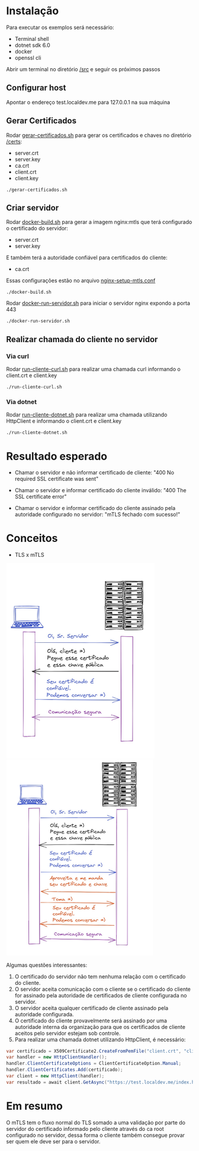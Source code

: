 # Instalação

Para executar os exemplos será necessário:
- Terminal shell
- dotnet sdk 6.0
- docker
- openssl cli

Abrir um terminal no diretório [/src](https://github.com/willsbctm/mtls-teste/tree/main/src) e seguir os próximos passos

## Configurar host

Apontar o endereço test.localdev.me para 127.0.0.1 na sua máquina

## Gerar Certificados

Rodar [gerar-certificados.sh](https://github.com/willsbctm/mtls-teste/blob/main/src/gerar-certificados.sh) para gerar os certificados e chaves no diretório [/certs](https://github.com/willsbctm/mtls-teste/tree/main/src/certs):
- server.crt
- server.key
- ca.crt
- client.crt
- client.key

```
./gerar-certificados.sh
```

## Criar servidor

Rodar [docker-build.sh](https://github.com/willsbctm/mtls-teste/blob/main/src/docker-build.sh) para gerar a imagem nginx:mtls que terá configurado o certificado do servidor:
- server.crt
- server.key

E também terá a autoridade confiável para certificados do cliente:
- ca.crt

Essas configurações estão no arquivo [nginx-setup-mtls.conf](https://github.com/willsbctm/mtls-teste/blob/main/src/nginx/nginx-setup-mtls.conf)
```
./docker-build.sh
```

Rodar [docker-run-servidor.sh](https://github.com/willsbctm/mtls-teste/blob/main/src/docker-run-servidor.sh) para iniciar o servidor nginx expondo a porta 443
```
./docker-run-servidor.sh
```

## Realizar chamada do cliente no servidor

### Via curl
Rodar [run-cliente-curl.sh](https://github.com/willsbctm/mtls-teste/blob/main/src/run-cliente-curl.sh) para realizar uma chamada curl informando o client.crt e client.key
```
./run-cliente-curl.sh
```

### Via dotnet
Rodar [run-cliente-dotnet.sh](https://github.com/willsbctm/mtls-teste/blob/main/src/run-cliente-dotnet.sh) para realizar uma chamada utilizando HttpClient e informando o client.crt e client.key
```
./run-cliente-dotnet.sh
```

# Resultado esperado

- Chamar o servidor e não informar certificado de cliente:
"400 No required SSL certificate was sent"

- Chamar o servidor e informar certificado do cliente inválido:
"400 The SSL certificate error"

- Chamar o servidor e informar certificado do cliente assinado pela autoridade configurado no servidor:
"mTLS fechado com sucesso!"

# Conceitos


- TLS x mTLS

[<img src="imagens/tls.jpg" width="400px"/>](imagens/tls.jpg)
[<img src="imagens/mtls.jpg" width="396px"/>](imagens/tls.jpg)

Algumas questões interessantes:
1) O certificado do servidor não tem nenhuma relação com o certificado do cliente.
2) O servidor aceita comunicação com o cliente se o certificado do cliente for assinado pela autoridade de certificados de cliente configurada no servidor.
3) O servidor aceita qualquer certificado de cliente assinado pela autoridade configurada.
4) O certificado do cliente provavelmente será assinado por uma autoridade interna da organização para que os certificados de cliente aceitos pelo servidor estejam sob controle.
5) Para realizar uma chamada dotnet utilizando HttpClient, é necessário:
```c#
var certificado = X509Certificate2.CreateFromPemFile("client.crt", "client.key");
var handler = new HttpClientHandler();
handler.ClientCertificateOptions = ClientCertificateOption.Manual;
handler.ClientCertificates.Add(certificado);
var client = new HttpClient(handler);
var resultado = await client.GetAsync("https://test.localdev.me/index.html");
```


# Em resumo
O mTLS tem o fluxo normal do TLS somado a uma validação por parte do servidor do certificado informado pelo cliente através do ca root configurado no servidor, dessa forma o cliente também consegue provar ser quem ele deve ser para o servidor.